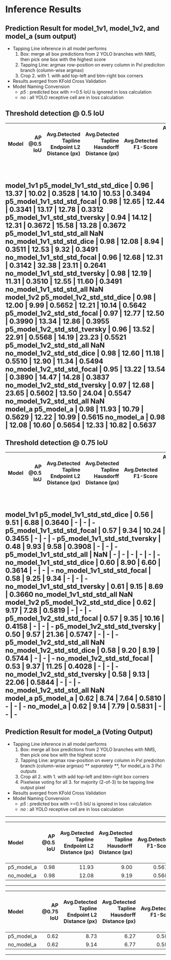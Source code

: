 # Inference Results
## Prediction Result for model_1v1, model_1v2, and model_a (sum output)
- Tapping Line inference in all model performs
    1. Box: merge all box predictions from 2 YOLO branches with NMS, then pick one box with the highest score
    2. Tapping Line: argmax row-position on every column in Pxl prediciton branch (column-wise argmax)
    3. Crop 2. with 1. with add top-left and btm-right box corners
- Results averged from KFold Cross Validation
- Model Naming Convension
    - *p5* : predicted box with >=0.5 IoU is ignored in loss calculation
    - *no* : all YOLO receptive cell are in loss calculation

Threshold detection @ 0.5 IoU
---
Model|AP @0.5 IoU|Avg.Detected Tapline Endpoint L2 Distance (px)| Avg.Detected Tapline Hausdorff Distance (px) | Avg.Detected F1-Score | Avg.Model Tapline Endpoint L2 Distance (px) | Avg.Model Hausdorff Distance(px) | Avg. Model F1-Score |
| :-- | --: | --: | --: | --: | --: | --: | --: |
<br> **model_1v1**
p5_model_1v1_std_std_dice      | 0.96 | 13.37 | 10.02 | 0.3528 | 14.10 | 10.53 | 0.3494
p5_model_1v1_std_std_focal     | 0.98 | 12.65 | 12.44 | 0.3341 | 13.17 | 12.78 | 0.3312
p5_model_1v1_std_std_tversky   | 0.94 | 14.12 | 12.31 | 0.3672 | 15.58 | 13.28 | 0.3672
p5_model_1v1_std_std_all       <td colspan=7> NaN 
no_model_1v1_std_std_dice      | 0.98 | 12.08 | 8.94 | 0.3511 | 12.53 | 9.32 | 0.3491
no_model_1v1_std_std_focal     | 0.96 | 12.68 | 12.31 | 0.3142 | 32.38 | 23.11 | 0.2641
no_model_1v1_std_std_tversky   | 0.98 | 12.19 | 11.31 | 0.3510 | 12.55 | 11.60 | 0.3491
no_model_1v1_std_std_all       <td colspan=7> NaN 
<br> **model_1v2**
p5_model_1v2_std_std_dice      | 0.98 | 12.00 | 9.99 | 0.5652 | 12.21 | 10.14 | 0.5642
p5_model_1v2_std_std_focal     | 0.97 | 12.77 | 12.50 | 0.3990 | 13.34 | 12.86 | 0.3955
p5_model_1v2_std_std_tversky   | 0.96 | 13.52 | 22.91 | 0.5568 | 14.19 | 23.23 | 0.5521
p5_model_1v2_std_std_all       <td colspan=7> NaN 
no_model_1v2_std_std_dice      | 0.98 | 12.60 | 11.18 | 0.5510 | 12.90 | 11.34 | 0.5494
no_model_1v2_std_std_focal     | 0.95 | 13.22 | 13.54 | 0.3890 | 14.47 | 14.28 | 0.3837
no_model_1v2_std_std_tversky   | 0.97 | 12.68 | 23.65 | 0.5602 | 13.50 | 24.04 | 0.5547
no_model_1v2_std_std_all       <td colspan=7> NaN 
<br> **model_a**
p5_model_a                     | 0.98 | 11.93 | 10.79 | 0.5629 | 12.22 | 10.99 | 0.5615
no_model_a                     | 0.98 | 12.08 | 10.60 | 0.5654 | 12.33 | 10.82 | 0.5637
---


**Threshold detection @ 0.75 IoU**
---
Model|AP @0.5 IoU|Avg.Detected Tapline Endpoint L2 Distance (px)| Avg.Detected Tapline Hausdorff Distance (px) | Avg.Detected F1-Score | Avg.Model Tapline Endpoint L2 Distance (px) | Avg.Model Hausdorff Distance(px) | Avg. Model F1-Score |
| :-- | --: | --: | --: | --: | --: | --: | --: |
<br> **model_1v1**
p5_model_1v1_std_std_dice      | 0.56 | 9.51 | 6.88 | 0.3640 | - | - | -
p5_model_1v1_std_std_focal     | 0.57 | 9.34 | 10.24 | 0.3455 | - | - | -
p5_model_1v1_std_std_tversky   | 0.48 | 9.93 | 9.58 | 0.3908 | - | - | -
p5_model_1v1_std_std_all       | NaN | - | - | - | - | - | -
no_model_1v1_std_std_dice      | 0.60 | 8.90 | 6.60 | 0.3614 | - | - | -
no_model_1v1_std_std_focal     | 0.58 | 9.25 | 9.34 | - | - | -
no_model_1v1_std_std_tversky   | 0.61 | 9.15 | 8.69 | 0.3660
no_model_1v1_std_std_all       <td colspan=7> NaN 
<br> **model_1v2**
p5_model_1v2_std_std_dice      | 0.62 | 9.17 | 7.28 | 0.5819 | - | - | -
p5_model_1v2_std_std_focal     | 0.57 | 9.35 | 10.16 | 0.4158 | - | - | -
p5_model_1v2_std_std_tversky   | 0.50 | 9.57 | 21.36 | 0.5747 | - | - | -
p5_model_1v2_std_std_all       <td colspan=7> NaN 
no_model_1v2_std_std_dice      | 0.58 | 9.20 | 8.19 | 0.5744 | - | - | -
no_model_1v2_std_std_focal     | 0.53 | 9.37 | 11.25 | 0.4028 | - | - | -
no_model_1v2_std_std_tversky   | 0.58 | 9.13 | 22.06 | 0.5844 | - | - | -
no_model_1v2_std_std_all       <td colspan=7> NaN 
<br> **model_a**
p5_model_a                     | 0.62 | 8.74 | 7.64 | 0.5810 | - | - | -
no_model_a                     | 0.62 | 9.14 | 7.79 | 0.5831 | - | - | -
---

## Prediction Result for model_a (Voting Output)
- Tapping Line inference in all model performs
    1. Box: merge all box predictions from 2 YOLO branches with NMS, then pick one box with the highest score
    2. Tapping Line: argmax row-position on every column in Pxl prediciton branch (column-wise argmax) ** *separately* **, for model_a is 3 Pxl outputs
    3. Crop all 2. with 1. with add top-left and btm-right box corners
    4. Pixelwise voting for all 3. for majority (2-of-3) to be tapping line output pixel
- Results averged from KFold Cross Validation
- Model Naming Convension
    - *p5* : predicted box with >=0.5 IoU is ignored in loss calculation
    - *no* : all YOLO receptive cell are in loss calculation

---
Model|AP @0.5 IoU|Avg.Detected Tapline Endpoint L2 Distance (px)| Avg.Detected Tapline Hausdorff Distance (px) | Avg.Detected F1-Score | Avg.Model Tapline Endpoint L2 Distance (px) | Avg.Model Hausdorff Distance(px) | Avg. Model F1-Score |
| :-- | --: | --: | --: | --: | --: | --: | --: |
p5_model_a  | 0.98 | 11.93 | 9.00 | 0.5670 | 12.21 | 9.21 | 0.5658
no_model_a  | 0.98 | 12.08 | 9.19 | 0.5685 | 12.33 | 9.39 | 0.5667
---

Model|AP @0.75 IoU|Avg.Detected Tapline Endpoint L2 Distance (px)| Avg.Detected Tapline Hausdorff Distance (px) | Avg.Detected F1-Score | Avg.Model Tapline Endpoint L2 Distance (px) | Avg.Model Hausdorff Distance(px) | Avg. Model F1-Score |
| :-- | --: | --: | --: | --: | --: | --: | --: |
p5_model_a | 0.62 | 8.73 | 6.27 | 0.5843 | - | - | -
no_model_a | 0.62 | 9.14 | 6.77 | 0.5851 | - | - | -
---